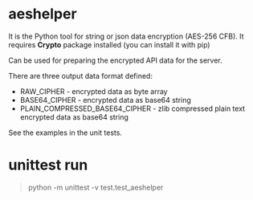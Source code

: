 # aeshelper
It is the Python tool for string or json data encryption (AES-256 CFB).
It requires **Crypto** package installed (you can install it with pip)

Can be used for preparing the encrypted API data for the server.

There are three output data format defined:
* RAW_CIPHER - encrypted data as byte array
* BASE64_CIPHER - encrypted data as base64 string
* PLAIN_COMPRESSED_BASE64_CIPHER - zlib compressed plain text encrypted data as base64 string

See the examples in the unit tests.

# unittest run
> python -m unittest -v test.test_aeshelper
